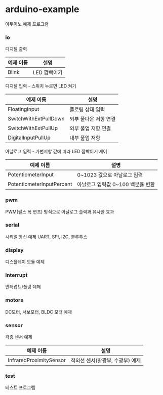 # arduino-example
아두이노 예제 프로그램

### io

디지털 출력

예제 이름 | 설명
--------- | ----
Blink | LED 깜빡이기

디지털 입력 - 스위치 누르면 LED 켜기

예제 이름 | 설명
--------- | ----
FloatingInput | 플로팅 상태 입력
SwitchWithExtPullDown | 외부 풀다운 저항 연결
SwitchWithExtPullUp | 외부 풀업 저항 연결
DigitalInputPullUp | 내부 풀업 저항

아날로그 입력 - 가변저항 값에 따라 LED 깜빡이기 제어

예제 이름 | 설명
--------- | ----
PotentiometerInput | 0~1023 값으로 아날로그 입력
PotentiometerInputPercent | 아날로그 입력값 0~100 백분율 변환

### pwm

PWM(펄스 폭 변조) 방식으로 아날로그 출력과 유사한 효과

### serial

시리얼 통신 예제
UART, SPI, I2C, 블루투스

### display

디스플레이 모듈 예제

### interrupt

인터럽트/폴링 예제

### motors

DC모터, 서보모터, BLDC 모터 예제

### sensor

각종 센서 예제

예제 이름 | 설명
--------- | ----
InfraredProximitySensor | 적외선 센서(발광부, 수광부) 예제

### test

테스트 프로그램